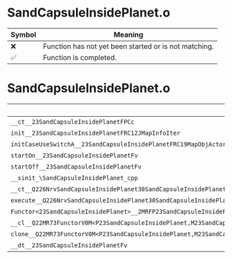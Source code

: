# SandCapsuleInsidePlanet.o
| Symbol | Meaning 
| ------------- | ------------- 
| :x: | Function has not yet been started or is not matching. 
| :white_check_mark: | Function is completed. 


# SandCapsuleInsidePlanet.o
| Symbol | Decompiled? |
| ------------- | ------------- |
| `__ct__23SandCapsuleInsidePlanetFPCc` | :white_check_mark: |
| `init__23SandCapsuleInsidePlanetFRC12JMapInfoIter` | :white_check_mark: |
| `initCaseUseSwitchA__23SandCapsuleInsidePlanetFRC19MapObjActorInitInfo` | :white_check_mark: |
| `startOn__23SandCapsuleInsidePlanetFv` | :white_check_mark: |
| `startOff__23SandCapsuleInsidePlanetFv` | :white_check_mark: |
| `__sinit_\SandCapsuleInsidePlanet_cpp` | :white_check_mark: |
| `__ct__Q226NrvSandCapsuleInsidePlanet30SandCapsuleInsidePlanetNrvWaitFv` | :white_check_mark: |
| `execute__Q226NrvSandCapsuleInsidePlanet30SandCapsuleInsidePlanetNrvWaitCFP5Spine` | :white_check_mark: |
| `Functor<23SandCapsuleInsidePlanet>__2MRFP23SandCapsuleInsidePlanetM23SandCapsuleInsidePlanetFPCvPv_v_Q22MR73FunctorV0M<P23SandCapsuleInsidePlanet,M23SandCapsuleInsidePlanetFPCvPv_v>` | :white_check_mark: |
| `__cl__Q22MR73FunctorV0M<P23SandCapsuleInsidePlanet,M23SandCapsuleInsidePlanetFPCvPv_v>CFv` | :white_check_mark: |
| `clone__Q22MR73FunctorV0M<P23SandCapsuleInsidePlanet,M23SandCapsuleInsidePlanetFPCvPv_v>CFP7JKRHeap` | :white_check_mark: |
| `__dt__23SandCapsuleInsidePlanetFv` | :white_check_mark: |
